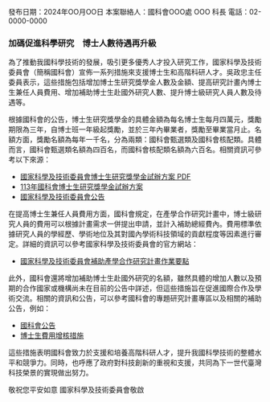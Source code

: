 發布日期：2024年OO月OO日
本案聯絡人：國科會OOO處 OOO 科長  電話：02-0000-0000

### 加碼促進科學研究　博士人數待遇再升級

為了推動我國科學技術的發展，吸引更多優秀人才投入研究工作，國家科學及技術委員會（簡稱國科會）宣佈一系列措施來支援博士生和高階科研人才。吳政忠主任委員表示，這些措施包括增加博士生研究獎學金人數及金額、提高研究計畫內博士生兼任人員費用、增加補助博士生赴國外研究人數、提升博士級研究人員人數及待遇等。

根據國科會的公告，博士生研究獎學金的具體金額為每名博士生每月四萬元，獎勵期限為三年，自博士班一年級起獎勵，並於三年內畢業者，獎勵至畢業當月止。名額方面，獎勵名額為每年一千名，分為兩類：國科會甄選類及國科會核配類。具體而言，國科會甄選類名額為四百名，而國科會核配類名額為六百名。相關資訊可參考以下來源：

- [國家科學及技術委員會博士生研究獎學金試辦方案 PDF](https://ds.ntu.edu.tw/media/f/國家科學及技術委員會博士生研究獎學金試辦方案.pdf)
- [113年國科會博士生研究獎學金試辦方案](https://ess.site.nthu.edu.tw/p/406-1351-255863,r1602.php?Lang=zh-tw)
- [國家科學及技術委員會公告](https://www.nstc.gov.tw/sci/ch/detail/edb3772a-06e9-4bc6-9b32-00fbb30be231)

在提高博士生兼任人員費用方面，國科會規定，在產學合作研究計畫中，博士級研究人員的費用可以根據計畫需求一併提出申請，並計入補助總經費內。費用標準依據研究人員的學經歷、學術地位及其對國內學術科技領域的貢獻程度等因素進行審定。詳細的資訊可以參考國家科學及技術委員會的官方網站：

- [國家科學及技術委員會補助產學合作研究計畫作業要點](https://law.nstc.gov.tw/LawContent.aspx?id=GL000031&kw=補助產學合作研究計畫作業要點)

此外，國科會還將增加補助博士生赴國外研究的名額，雖然具體的增加人數以及預期的合作國家或機構尚未在目前的公告中詳述，但這些措施旨在促進國際合作及學術交流。相關的資訊和公告，可以參考國科會的專題研究計畫專區以及相關的補助公告，例如：

- [國科會公告](https://www.nstc.gov.tw/sci/ch)
- [博士生費用增核措施](https://www.nstc.gov.tw/folksonomy/list/ced2afbb-f4d4-48b3-909f-247d5fbbe2f5?l=ch)

這些措施表明國科會致力於支援和培養高階科研人才，提升我國科學技術的整體水平和競爭力。同時，也呼應了政府對科技創新的重視和支援，共同為下一世代臺灣科技榮景的實現做出努力。

敬祝您平安如意
國家科學及技術委員會敬啟
